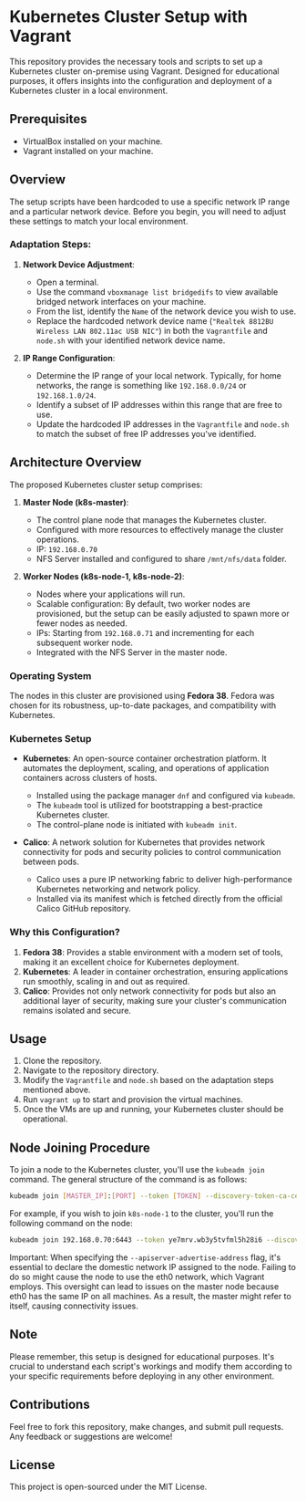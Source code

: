 # Kubernetes Cluster Setup with Vagrant

This repository provides the necessary tools and scripts to set up a Kubernetes cluster on-premise using Vagrant. Designed for educational purposes, it offers insights into the configuration and deployment of a Kubernetes cluster in a local environment.

## Prerequisites
- VirtualBox installed on your machine.
- Vagrant installed on your machine.

## Overview
The setup scripts have been hardcoded to use a specific network IP range and a particular network device. Before you begin, you will need to adjust these settings to match your local environment.

### Adaptation Steps:
1. **Network Device Adjustment**:
    - Open a terminal.
    - Use the command `vboxmanage list bridgedifs` to view available bridged network interfaces on your machine.
    - From the list, identify the `Name` of the network device you wish to use.
    - Replace the hardcoded network device name (`"Realtek 8812BU Wireless LAN 802.11ac USB NIC"`) in both the `Vagrantfile` and `node.sh` with your identified network device name.

2. **IP Range Configuration**:
    - Determine the IP range of your local network. Typically, for home networks, the range is something like `192.168.0.0/24` or `192.168.1.0/24`.
    - Identify a subset of IP addresses within this range that are free to use.
    - Update the hardcoded IP addresses in the `Vagrantfile` and `node.sh` to match the subset of free IP addresses you've identified.

## Architecture Overview

The proposed Kubernetes cluster setup comprises:

1. **Master Node (k8s-master)**:
    - The control plane node that manages the Kubernetes cluster.
    - Configured with more resources to effectively manage the cluster operations.
    - IP: `192.168.0.70`
    - NFS Server installed and configured to share `/mnt/nfs/data` folder.

2. **Worker Nodes (k8s-node-1, k8s-node-2)**:
    - Nodes where your applications will run.
    - Scalable configuration: By default, two worker nodes are provisioned, but the setup can be easily adjusted to spawn more or fewer nodes as needed.
    - IPs: Starting from `192.168.0.71` and incrementing for each subsequent worker node.
    - Integrated with the NFS Server in the master node.

### Operating System
The nodes in this cluster are provisioned using **Fedora 38**. Fedora was chosen for its robustness, up-to-date packages, and compatibility with Kubernetes.

### Kubernetes Setup
- **Kubernetes**: An open-source container orchestration platform. It automates the deployment, scaling, and operations of application containers across clusters of hosts.
    - Installed using the package manager `dnf` and configured via `kubeadm`.
    - The `kubeadm` tool is utilized for bootstrapping a best-practice Kubernetes cluster.
    - The control-plane node is initiated with `kubeadm init`.

- **Calico**: A network solution for Kubernetes that provides network connectivity for pods and security policies to control communication between pods.
    - Calico uses a pure IP networking fabric to deliver high-performance Kubernetes networking and network policy.
    - Installed via its manifest which is fetched directly from the official Calico GitHub repository.

### Why this Configuration?

1. **Fedora 38**: Provides a stable environment with a modern set of tools, making it an excellent choice for Kubernetes deployment.
2. **Kubernetes**: A leader in container orchestration, ensuring applications run smoothly, scaling in and out as required.
3. **Calico**: Provides not only network connectivity for pods but also an additional layer of security, making sure your cluster's communication remains isolated and secure.


## Usage
1. Clone the repository.
2. Navigate to the repository directory.
3. Modify the `Vagrantfile` and `node.sh` based on the adaptation steps mentioned above.
4. Run `vagrant up` to start and provision the virtual machines.
5. Once the VMs are up and running, your Kubernetes cluster should be operational.

## Node Joining Procedure

To join a node to the Kubernetes cluster, you'll use the `kubeadm join` command. The general structure of the command is as follows:

```bash
kubeadm join [MASTER_IP]:[PORT] --token [TOKEN] --discovery-token-ca-cert-hash [HASH] --apiserver-advertise-address=[NODE_IP]
```

For example, if you wish to join `k8s-node-1` to the cluster, you'll run the following command on the node:

```bash
kubeadm join 192.168.0.70:6443 --token ye7mrv.wb3y5tvfml5h28i6 --discovery-token-ca-cert-hash sha256:54b4d8feb39efdad99a55c365b3cd6be3e746f15230736e4d73f6784bd875ce7 --apiserver-advertise-address=192.168.0.71
```

Important: When specifying the `--apiserver-advertise-address` flag, it's essential to declare the domestic network IP assigned to the node. Failing to do so might cause the node to use the eth0 network, which Vagrant employs. This oversight can lead to issues on the master node because eth0 has the same IP on all machines. As a result, the master might refer to itself, causing connectivity issues.


## Note
Please remember, this setup is designed for educational purposes. It's crucial to understand each script's workings and modify them according to your specific requirements before deploying in any other environment.

## Contributions
Feel free to fork this repository, make changes, and submit pull requests. Any feedback or suggestions are welcome!

## License
This project is open-sourced under the MIT License.
